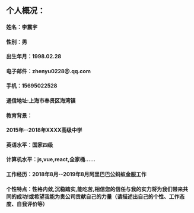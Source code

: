 ## 个人概况： 
#### 姓名：李震宇
#### 性别：男
#### 出生年月：1998.02.28
#### 电子邮件：zhenyu0228@.qq.com
#### 手机：15695022528
#### 通信地址:上海市奉贤区海湾镇
#### 教育背景：
#### 2015年--2018年XXXX高级中学
#### 英语水平：国家四级
#### 计算机水平：js,vue,react,全家桶......
#### 工作经历：2018年8月--2019年8月阿里巴巴公蚂蚁金服工作
#### 个性特点：性格内敛,沉稳踏实,能吃苦,相信您的信任与我的实力将为我们带来共同的成功!或希望我能为贵公司贡献自己的力量（请描述出自己的个性、工作态度、自我评价等） 
<!-- 另： (如果你还有什么要写上去的，请填写在这里！) *附言：(请写出你的希望或总结此简历的一句精炼的话!) 例如：相信您的信任与我的实力将为我们带来共同的成功!或希望我能为贵公司贡献自己的力量!  -->
